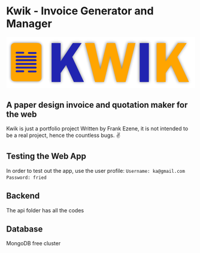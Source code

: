 # Kwik - Invoice Generator and Manager

![Kwik](public/kwik_logo.png)

## A paper design invoice and quotation maker for the web
  
Kwik is just a portfolio project Written by Frank Ezene, 
it is not intended to be a real project, hence the countless bugs. ✌

## Testing the Web App 
In order to test out the app, use the user profile: 
`Username: ka@gmail.com`
`Password: fried`

## Backend 

The api folder has all the codes

## Database 

MongoDB free cluster

